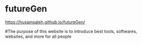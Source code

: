 # futureGen
https://husamsaleh.github.io/futureGen/


#The purpose of this website is to introduce best tools, softwares, websites, and more for all people
